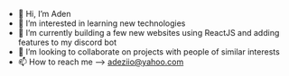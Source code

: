 - 👋 Hi, I’m Aden
- 👀 I’m interested in learning new technologies
- 🌱 I’m currently building a few new websites using ReactJS and adding features to my discord bot
- 💞️ I’m looking to collaborate on projects with people of similar interests
- 📫 How to reach me --> adeziio@yahoo.com

<!---
adeziio/adeziio is a ✨ special ✨ repository because its `README.md` (this file) appears on your GitHub profile.
You can click the Preview link to take a look at your changes.
--->
